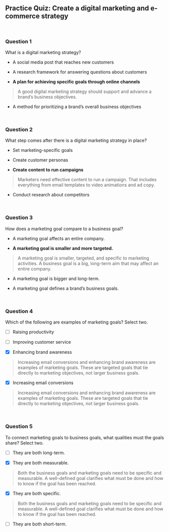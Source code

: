 ## Practice Quiz: Create a digital marketing and e-commerce strategy

<br>

### Question 1

What is a digital marketing strategy?

- A social media post that reaches new customers


- A research framework for answering questions about customers


- **A plan for achieving specific goals through online channels**

> A good digital marketing strategy should support and advance a brand’s business objectives.


- A method for prioritizing a brand’s overall business objectives

<br>

### Question 2

What step comes after there is a digital marketing strategy in place?

- Set marketing-specific goals


- Create customer personas


- **Create content to run campaigns**

> Marketers need effective content to run a campaign. That includes everything from email templates to video animations and ad copy.


- Conduct research about competitors

<br>

### Question 3

How does a marketing goal compare to a business goal? 

- A marketing goal affects an entire company. 


- **A marketing goal is smaller and more targeted.**

> A marketing goal is smaller, targeted, and specific to marketing activities. A business goal is a big, long-term aim that may affect an entire company. 


- A marketing goal is bigger and long-term.


- A marketing goal defines a brand’s business goals.

<br>

### Question 4

Which of the following are examples of marketing goals? Select two.

+ [ ] Raising productivity

+ [ ] Improving customer service

+ [x] Enhancing brand awareness

>Increasing email conversions and enhancing brand awareness are examples of marketing goals. These are targeted goals that tie directly to marketing objectives, not larger business goals. 

+ [x] Increasing email conversions

> Increasing email conversions and enhancing brand awareness are examples of marketing goals. These are targeted goals that tie directly to marketing objectives, not larger business goals. 

<br>

### Question 5

To connect marketing goals to business goals, what qualities must the goals share? Select two.

+ [ ] They are both long-term.

+ [x] They are both measurable.

> Both the business goals and marketing goals need to be specific and measurable. A well-defined goal clarifies what must be done and how to know if the goal has been reached. 

+ [x] They are both specific.

> Both the business goals and marketing goals need to be specific and measurable. A well-defined goal clarifies what must be done and how to know if the goal has been reached. 

+ [ ] They are both short-term.

